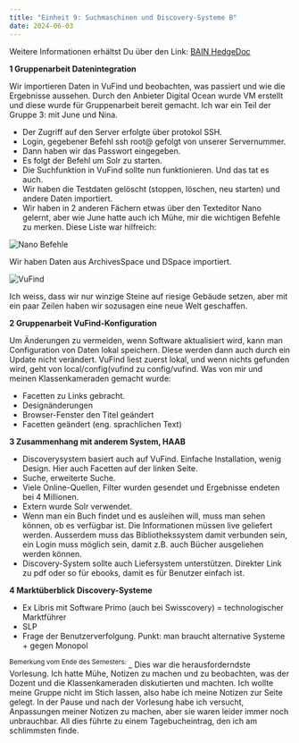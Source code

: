 ```yaml
---
title: "Einheit 9: Suchmaschinen und Discovery-Systeme B"
date: 2024-06-03
---
```

Weitere Informationen erhältst Du über den Link: 
<a href="https://pad.gwdg.de/5jn060c8RDC6WukTIuP5RQ#">BAIN HedgeDoc</a>

**1 Gruppenarbeit Datenintegration**

Wir importieren Daten in VuFind und beobachten, was passiert und wie die Ergebnisse aussehen. 
Durch den Anbieter Digital Ocean wurde VM erstellt und diese wurde für Gruppenarbeit bereit gemacht. Ich war ein Teil der Gruppe 3: mit June und Nina. 

- Der Zugriff auf den Server erfolgte über protokol SSH.
- Login, gegebener Befehl ssh root@ gefolgt von unserer Servernummer.
- Dann haben wir das Passwort eingegeben.
- Es folgt der Befehl um Solr zu starten. 
- Die Suchfunktion in VuFind sollte nun funktionieren. Und das tat es auch. 
- Wir haben die Testdaten gelöscht (stoppen, löschen, neu starten) und andere Daten importiert.
- Wir haben in 2 anderen Fächern etwas über den Texteditor Nano gelernt, aber wie June hatte auch ich Mühe, mir die wichtigen Befehle zu merken. Diese Liste war hilfreich:

<img src="/BAIN_lerntagebuch/docs/assets/images/13_Screenshot_2024_06_3.png" alt="Nano Befehle">

Wir haben Daten aus ArchivesSpace und DSpace importiert.

<img src="/BAIN_lerntagebuch/docs/assets/images/14_Screenshot_2024_06_3.png" alt="VuFind">

Ich weiss, dass wir nur winzige Steine auf riesige Gebäude setzen, aber mit ein paar Zeilen haben wir sozusagen eine neue Welt geschaffen.

**2 Gruppenarbeit VuFind-Konfiguration**

Um Änderungen zu vermeiden, wenn Software aktualisiert wird, kann man Configuration von Daten lokal speichern. Diese werden dann auch durch ein Update nicht verändert. VuFind liest zuerst lokal, und wenn nichts gefunden wird, geht von local/config(vufind zu config/vufind. Was von mir und meinen Klassenkameraden gemacht wurde:
- Facetten zu Links gebracht.
- Designänderungen
- Browser-Fenster den Titel geändert
- Facetten geändert (eng. sprachlichen Text)

**3 Zusammenhang mit anderem System, HAAB**

- Discoverysystem basiert auch auf VuFind. Einfache Installation, wenig Design. Hier auch Facetten auf der linken Seite.
- Suche, erweiterte Suche.
- Viele Online-Quellen, Filter wurden gesendet und Ergebnisse endeten bei 4 Millionen. 
- Extern wurde Solr verwendet.
- Wenn man ein Buch findet und es ausleihen will, muss man sehen können, ob es verfügbar ist. Die Informationen müssen live geliefert werden. Ausserdem muss das Bibliothekssystem damit verbunden sein, ein Login muss möglich sein, damit z.B. auch Bücher ausgeliehen werden können.
- Discovery-System sollte auch Liefersystem unterstützen. Direkter Link zu pdf oder so für ebooks, damit es für Benutzer einfach ist.

**4 Marktüberblick Discovery-Systeme**

- Ex Libris mit Software Primo (auch bei Swisscovery) = technologischer Marktführer
- SLP
- Frage der Benutzerverfolgung. Punkt: man braucht alternative Systeme + gegen Monopol

<sup>Bemerkung vom Ende des Semesters:</sup> _ Dies war die herausforderndste Vorlesung. Ich hatte Mühe, Notizen zu machen und zu beobachten, was der Dozent und die Klassenkameraden diskutierten und machten. Ich wollte meine Gruppe nicht im Stich lassen, also habe ich meine Notizen zur Seite gelegt. In der Pause und nach der Vorlesung habe ich versucht, Anpassungen meiner Notizen zu machen, aber sie waren leider immer noch unbrauchbar. All dies führte zu einem Tagebucheintrag, den ich am schlimmsten finde.
